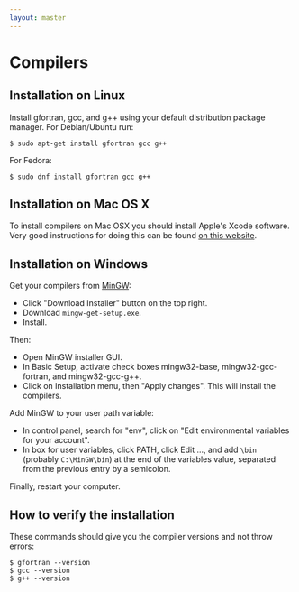 ```yaml
---
layout: master
---
```


# Compilers

## Installation on Linux

Install gfortran, gcc, and g++ using your default distribution package manager.
For Debian/Ubuntu run:

```shell
$ sudo apt-get install gfortran gcc g++
```

For Fedora:

```shell
$ sudo dnf install gfortran gcc g++
```


## Installation on Mac OS X

To install compilers on Mac OSX you should install Apple's Xcode software.
Very good instructions for doing this can be found
[on this website](https://wiki.helsinki.fi/display/HUGG/GNU+compiler+install+on+Mac+OS+X).


## Installation on Windows

Get your compilers from [MinGW](http://www.mingw.org):
- Click "Download Installer" button on the top right.
- Download `mingw-get-setup.exe`.
- Install.

Then:

- Open MinGW installer GUI.
- In Basic Setup, activate check boxes mingw32-base, mingw32-gcc-fortran, and mingw32-gcc-g++.
- Click on Installation menu, then "Apply changes". This will install the compilers.

Add MinGW to your user path variable:

- In control panel, search for "env", click on "Edit environmental variables for your account".
- In box for user variables, click PATH, click Edit ..., and add `\bin` (probably `C:\MinGW\bin`) at the end of the variables value, separated from the previous entry by a semicolon.

Finally, restart your computer.


## How to verify the installation

These commands should give you the compiler versions and not throw errors:

```shell
$ gfortran --version
$ gcc --version
$ g++ --version
```
